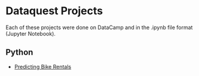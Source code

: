 # Dataquest Projects
Each of these projects were done on DataCamp and in the .ipynb file format (Jupyter Notebook).
## Python
* [Predicting Bike Rentals](https://github.com/richardkang96/DataquestProjects/blob/main/bike_rentals.ipynb)
